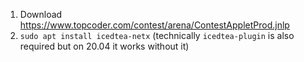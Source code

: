1. Download https://www.topcoder.com/contest/arena/ContestAppletProd.jnlp
2. `sudo apt install icedtea-netx` (technically `icedtea-plugin` is also required but on 20.04 it works without it)
